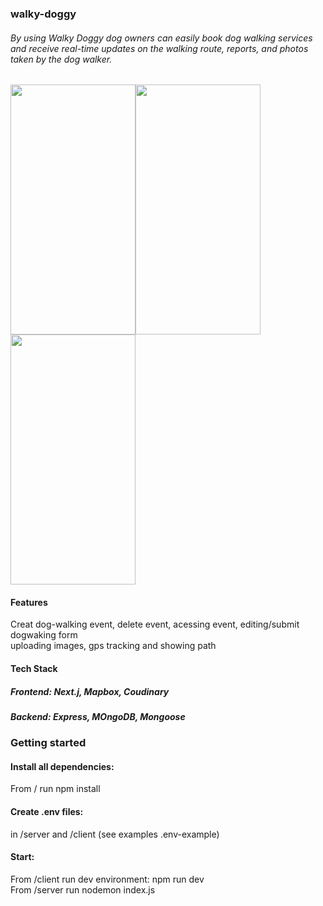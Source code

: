 ### walky-doggy
###### By using Walky Doggy dog owners can easily book dog walking services and receive real-time updates on the walking route, reports, and photos taken by the dog walker.
<img src="https://user-images.githubusercontent.com/115703682/229524857-62cf5f72-49f4-46fa-bd20-7e9c63343e64.png" width="200" height="400" /><img src="https://user-images.githubusercontent.com/115703682/229524898-a3ee5d6b-dbd6-4277-b6a3-06152f0d01e9.png" width="200" height="400" /><img src="https://user-images.githubusercontent.com/115703682/229524902-fbfe4e07-3b35-4ad0-9039-9d995c72f2ba.png" width="200" height="400" />

#### Features
Creat dog-walking event, delete event, acessing event, editing/submit dogwaking form <br>
uploading images, gps tracking and showing path
    
#### Tech Stack
##### Frontend: Next.j, Mapbox, Coudinary
##### Backend:  Express, MOngoDB, Mongoose

### Getting started

#### Install all dependencies:
From / run npm install
#### Create .env files:
in /server and /client (see examples .env-example)
#### Start: 
From /client run dev environment: npm run dev <br>
From /server run nodemon index.js




